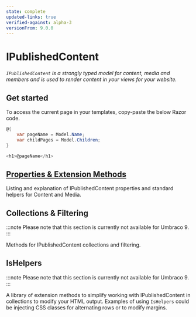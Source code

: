 ```yaml
---
state: complete
updated-links: true
verified-against: alpha-3
versionFrom: 9.0.0
---
```


# IPublishedContent

_`IPublishedContent` is a strongly typed model for content, media and members and is used to render content in your views for your website._

## Get started

To access the current page in your templates, copy-paste the below Razor code.

```csharp
@{
    var pageName = Model.Name;
    var childPages = Model.Children;
}

<h1>@pageName</h1>
```

## [Properties & Extension Methods](Properties/index-v9.md)

Listing and explanation of IPublishedContent properties and standard helpers for Content and Media.

## Collections & Filtering

:::note
Please note that this section is currently not available for Umbraco 9.
:::

Methods for IPublishedContent collections and filtering.

## IsHelpers

:::note
Please note that this section is currently not available for Umbraco 9.
:::

A library of extension methods to simplify working with IPublishedContent in collections to modify your HTML output. Examples of using `IsHelpers` could be injecting CSS classes for alternating rows or to modify margins.

